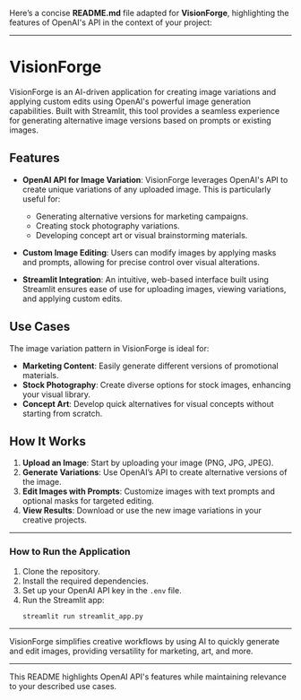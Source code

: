 Here’s a concise **README.md** file adapted for **VisionForge**, highlighting the features of OpenAI's API in the context of your project:

---

# VisionForge

VisionForge is an AI-driven application for creating image variations and applying custom edits using OpenAI's powerful image generation capabilities. Built with Streamlit, this tool provides a seamless experience for generating alternative image versions based on prompts or existing images.

## Features

- **OpenAI API for Image Variation**: VisionForge leverages OpenAI's API to create unique variations of any uploaded image. This is particularly useful for:
  - Generating alternative versions for marketing campaigns.
  - Creating stock photography variations.
  - Developing concept art or visual brainstorming materials.

- **Custom Image Editing**: Users can modify images by applying masks and prompts, allowing for precise control over visual alterations.

- **Streamlit Integration**: An intuitive, web-based interface built using Streamlit ensures ease of use for uploading images, viewing variations, and applying custom edits.

## Use Cases

The image variation pattern in VisionForge is ideal for:
- **Marketing Content**: Easily generate different versions of promotional materials.
- **Stock Photography**: Create diverse options for stock images, enhancing your visual library.
- **Concept Art**: Develop quick alternatives for visual concepts without starting from scratch.

## How It Works

1. **Upload an Image**: Start by uploading your image (PNG, JPG, JPEG).
2. **Generate Variations**: Use OpenAI’s API to create alternative versions of the image.
3. **Edit Images with Prompts**: Customize images with text prompts and optional masks for targeted editing.
4. **View Results**: Download or use the new image variations in your creative projects.

---

### How to Run the Application

1. Clone the repository.
2. Install the required dependencies.
3. Set up your OpenAI API key in the `.env` file.
4. Run the Streamlit app:
   ```
   streamlit run streamlit_app.py
   ```

---

VisionForge simplifies creative workflows by using AI to quickly generate and edit images, providing versatility for marketing, art, and more.

--- 

This README highlights OpenAI API's features while maintaining relevance to your described use cases.
